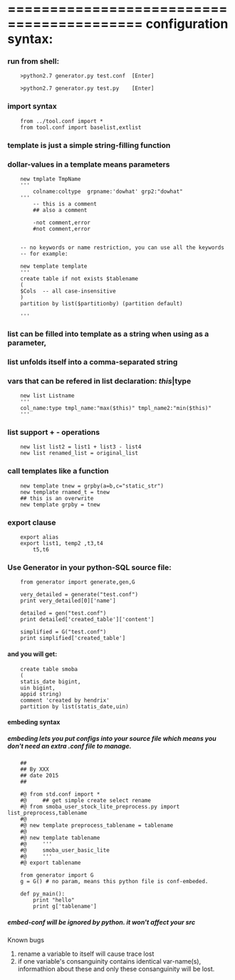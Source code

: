 ==========================================
configuration syntax:
==========================================
### run from shell:
```
    >python2.7 generator.py test.conf  [Enter]

    >python2.7 generator.py test.py    [Enter]
```


### import syntax
```
    from ../tool.conf import *
    from tool.conf import baselist,extlist
```
### template is just a simple string-filling function
### dollar-values in a template means parameters
```
    new tmplate TmpName
    '''
        colname:coltype  grpname:'dowhat' grp2:"dowhat"
    '''
        -- this is a comment
        ## also a comment
        
        -not comment,error
        #not comment,error
    
    
    -- no keywords or name restriction, you can use all the keywords
    -- for example:

    new template template 
    '''
    create table if not exists $tablename
    (
    $Cols  -- all case-insensitive
    )
    partition by list($partitionby) (partition default)
    
    '''
```
### list can be filled into template as a string when using as a parameter, 
### list unfolds itself into a comma-separated string
### vars that can be refered in list declaration: $this|$type
``` 
    new list Listname
    '''
    col_name:type tmpl_name:"max($this)" tmpl_name2:"min($this)"
    '''
```
### list support + - operations
```
    new list list2 = list1 + list3 - list4
    new list renamed_list = original_list
```
### call templates like a function
```
    new template tnew = grpby(a=b,c="static_str")
    new template rnamed_t = tnew
    ## this is an overwrite
    new template grpby = tnew
```
### export clause
```
    export alias
    export list1, temp2 ,t3,t4
        t5,t6
```
### Use Generator in your python-SQL source file:
```
    from generator import generate,gen,G
    
    very_detailed = generate("test.conf")
    print very_detailed[0]['name']

    detailed = gen("test.conf")
    print detailed['created_table']['content']

    simplified = G("test.conf")
    print simplified['created_table']

```
#### and you will get:
```
    create table smoba
    (
    statis_date bigint,
    uin bigint,
    appid string)
    comment 'created by hendrix'
    partition by list(statis_date,uin)
```

#### embeding syntax
##### embeding lets you put configs into your source file which means you don't need an extra .conf file to manage. 
```
    ##
    ## By XXX 
    ## date 2015
    ##

    #@ from std.conf import *
    #@     ## get simple create select rename
    #@ from smoba_user_stock_lite_preprocess.py import list_preprocess,tablename
    #@ 
    #@ new template preprocess_tablename = tablename
    #@ 
    #@ new template tablename
    #@     '''
    #@     smoba_user_basic_lite
    #@     '''
    #@ export tablename

    from generator import G
    g = G() # no param, means this python file is conf-embeded.

    def py_main():
        print "hello"
        print g['tablename']
```
##### embed-conf will be ignored by python. it won't affect your src

Known bugs

1. rename a variable to itself will cause trace lost
2. if one variable's consanguinity contains identical var-name(s), informathion about these and only these consanguinity will be lost. 